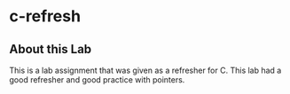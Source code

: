 # c-refresh

## About this Lab
This is a lab assignment that was given as a refresher for C. This lab had a good refresher and good practice with pointers. 

